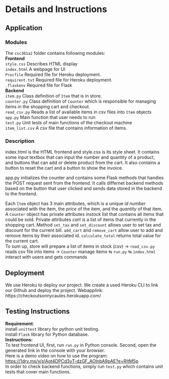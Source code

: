 <h1>Details and Instructions</h1>	
<h2>Application</h2>

<h3>Modules</h3>
The <code>csc301a2</code> folder contains following modules:<br>
<strong>Frontend</strong><br> 
<code>style.css</code> Describes HTML display<br> 
<code>index.html</code> A webpage for UI<br> 
<code>Procfile</code> Required file for Heroku deployment. <br>
<code>requirent.txt</code> Required file for Heroku deployment.<br>
<code>.flaskenv</code> Required file for Flask <br>
<strong>Backend</strong><br>
<code>item.py</code> Class definition of <code>Item</code> that is in store.<br>
<code>counter.py</code> Class definition of <code>Counter</code> which is responsible for managing 
items in the shopping cart and checkout. <br>
<code>read_csv.py</code> Reads a list of available items in csv files into <code>Item</code> objects <br>
<code>app.py</code> Main function that user needs to run <br>
<code>test.py</code> Unit tests of main functions of the checkout machine <br> 
<code>item_list.csv</code> A csv file that contains information of items.<br>

<h3>Description</h3>

index.html is the HTML frontend and style.css is its style sheet. It contains some input textbox that can input the number and quantity of a product, and buttons that can add or delete product from the cart. It also contains a button to reset the cart and a button to show the invoice.

app.py initializes the counter and contains some Flask methods that handles the POST request sent from the frontend. It calls differnet backend methods based on the button that user clicked and sends data stored in the backend to the frontend.

Each <code>Item</code> object has 3 main attributes, which is a unique <em>id number</em>
associated with the item, the <em>price</em> of the item, and the <em>quantity</em> of that item. <br>
A <code>Counter</code> object has private attributes <em>instock</em> list that contains all items that
could be sold. Private attributes <em>cart</em> is a list of items that currently in the shopping 
cart. Method <code>set_tax</code> and <code>set_discount</code> allows user to set 
tax and discount for the current bill. <code>add_cart</code> and <code>remove_cart</code>
allow user to add and remove items by their associated id.  <code>calculate_total</code>
returns total value for the current cart.<br>
To sum up, store will prepare a list of items in stock (csv) &rarr; <code>read_csv.py</code> 
reads csv file into items &rarr; <code>Counter</code> manage items &lrarr; <code>run.py</code>
&lrarr; <code>index.html</code> interact with users and gets commands


<h2>Deployment</h2>
We use Heroku to deploy our project.
We create a used Heroku CLI to link our Github and deploy the project. Webapplink: https://checkoutsonnycaules.herokuapp.com/


<h2>Testing Instructions</h2>

<strong>Requirement</strong>:<br> install <code>unittest</code> library for python unit testing. <br>
install <code>Flask</code> library for Python database.<br>
<strong>Instructions:</strong><br>
To test frontend UI, first, run <code>run.py</code> in Python console. Second, open the generated link in the console with your browser.<br>
Here is a demo video on how to use the program: https://1drv.ms/v/s!Aot4DPCd3yT-dzGF_AOlnbA9pAE?e=RItM5p <br>
In order to check backend functions, simply run <code>test.py</code> which contains 
unit tests that cover main functions.

